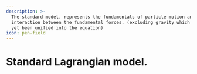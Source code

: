 ```yaml
---
description: >-
  The standard model, represents the fundamentals of particle motion and the
  interaction between the fundamental forces. (excluding gravity which has not
  yet been unified into the equation)
icon: pen-field
---
```


# Standard Lagrangian model.

